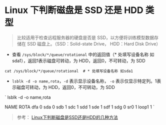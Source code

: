 # Linux 下判断磁盘是 SSD 还是 HDD 类型

> 比较适用于检查远程服务器的硬盘是否是 SSD，以方便将训练模型数据存储在 SSD 磁盘上。（SSD：Solid-state Drive， HDD：Hard Disk Drive）

- 查看 `/sys/block/*/queue/rotational` 中的返回值（* 处填写设备名称 如sda1），返回1表示磁盘可转动，为 HDD，返回0，不可转动，为 SDD

``` shell
cat /sys/block/*/queue/rotational  # * 处填写设备名称 如sda1
```

- `lsblk -d -o name,rota`，`-d` 表示显示设备名称， `-o` 表示仅显示特定列。1表示磁盘可转动，为 HDD，返回0，不可转动，为 SDD

`
lsblk -d -o name,rota

NAME  ROTA
dfa      0
sda      0
sdb      1
sdc      1
sdd      1
sde      1
sdf      1
sdg      0
sr0      1
loop1    1
`

> 参考： [Linux下判断磁盘是SSD还是HDD的几种方法](https://blog.csdn.net/sch0120/article/details/77725658/)